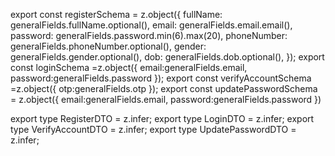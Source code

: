 export const registerSchema = z.object({
  fullName: generalFields.fullName.optional(),
  email: generalFields.email.email(),
  password: generalFields.password.min(6).max(20),
  phoneNumber: generalFields.phoneNumber.optional(),
  gender: generalFields.gender.optional(),
  dob: generalFields.dob.optional(),
});
export const loginSchema =z.object({
  email:generalFields.email,
  password:generalFields.password
});
export const verifyAccountSchema =z.object({
  otp:generalFields.otp
});
export const updatePasswordSchema = z.object({
  email:generalFields.email,
  password:generalFields.password
})

export type RegisterDTO = z.infer<typeof registerSchema>;
export type LoginDTO = z.infer<typeof loginSchema>;
export type VerifyAccountDTO = z.infer<typeof verifyAccountSchema>;
export type UpdatePasswordDTO = z.infer<typeof updatePasswordSchema>;